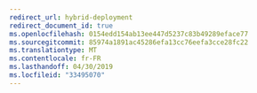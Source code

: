 ```yaml
---
redirect_url: hybrid-deployment
redirect_document_id: true
ms.openlocfilehash: 0154edd154ab13ee447d5237c83b49289eface77
ms.sourcegitcommit: 85974a1891ac45286efa13cc76eefa3cce28fc22
ms.translationtype: MT
ms.contentlocale: fr-FR
ms.lasthandoff: 04/30/2019
ms.locfileid: "33495070"
---
```

